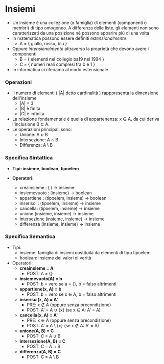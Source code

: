 <h1> Insiemi </h1>

* Un insieme è una collezione (o famiglia) di elementi (componenti o membri) di tipo omogeneo. A differenza delle liste, gli elementi non sono caratterizzati da una posizione né possono apparire più di una volta
* In matematica possono essere definiti _estensionalmente_
  * A = { giallo, rosso, blu }
* Oppure _intensionalmente_ attraverso la proprietà che devono avere i componenti
  * B = { elementi nel collegio ba19 nel 1994 }
  * C = { numeri reali compresi tra 0 e 1 }
* In informatica ci riferiamo al modo estensionale

<h3> Operazioni </h3>

* Il numero di elementi ( |A| detto cardinalità ) rapppresenta la dimensione dell'insieme
  * |A| = 3
  * |B| è finita
  * |C| è infinita
* La relazione fondamentale è quella di appartenenza: x ∈ A, da cui deriva l'inclusione B ⊆ A.
* Le operazioni principali sono:
  * Unione: A ∪ B
  * Intersezione: A ∩ B
  * Differenza: A \ B


### Specifica Sintattica

* **Tipi: insieme, boolean, tipoelem**

* **Operatori:**
    * creainsieme : ( ) → insieme
    * insiemevuoto : (insieme) → boolean
    * appartiene : (tipoelem, insieme) → boolean
    * inserisci : (tipoelem, insieme) → insieme
    * cancella: (tipoelem, insieme) → insieme
    * unione (insieme, insieme) → insieme
    * intersezione (insieme, insieme) → insieme
    * differenza (insieme, insieme) → insieme

### Specifica Semantica
* Tipi:
  * insieme: famiglia di insiemi costituita da elementi di tipo tipoelem
  * boolean: insieme dei valori di verità
* Operatori:
  * **creainsieme = A**
    * POST: A = {}
  * **insiemevuoto(A) = b**
    * POST: b = vero se a = {}, b = falso altrimenti
  * **appartiene(x, A) = b**
    * POST: b = vero se x ∈ A, b = falso altrimenti
  * **inserisci(x, A) = A'**
    * PRE: x &#8713; A (oppure senza precondizione)
    * POST: A' = A ∪ {x} (se x ∈ A: A' = A)
  * **cancella(x, A) = A'**
    * PRE: x ∈ A (oppure senza precondizione)
    * POST: A' = A \ {x} (se x &#8713; A: A' = A)
  * **unione(A, B) = C**
    * POST: C = A ∪ B
  * **intersezione(A, B) = C**
    * POST: C = A ∩ B
  * **differenza(A, B) = C**
    * POST: C = A \ B
  
